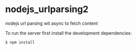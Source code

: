 # nodejs_urlparsing2
nodejs url parsing wit async to fetch content

To run the server first install the development dependencies:

	$ npm install

